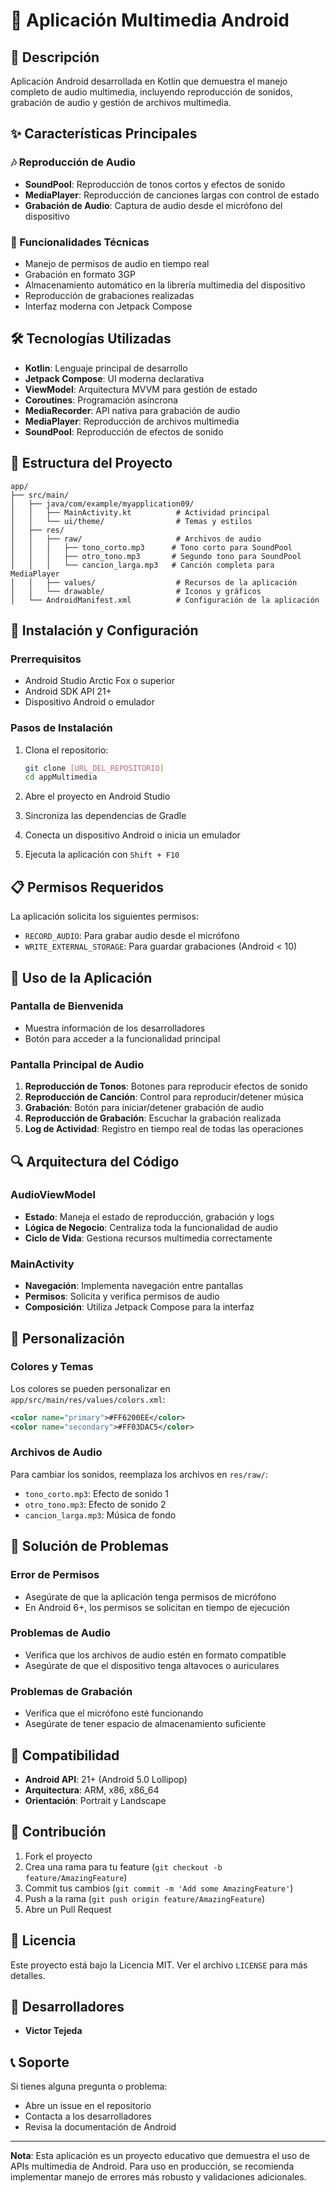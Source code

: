 # 🎵 Aplicación Multimedia Android

## 📱 Descripción
Aplicación Android desarrollada en Kotlin que demuestra el manejo completo de audio multimedia, incluyendo reproducción de sonidos, grabación de audio y gestión de archivos multimedia.

## ✨ Características Principales

### 🎶 Reproducción de Audio
- **SoundPool**: Reproducción de tonos cortos y efectos de sonido
- **MediaPlayer**: Reproducción de canciones largas con control de estado
- **Grabación de Audio**: Captura de audio desde el micrófono del dispositivo

### 🔧 Funcionalidades Técnicas
- Manejo de permisos de audio en tiempo real
- Grabación en formato 3GP
- Almacenamiento automático en la librería multimedia del dispositivo
- Reproducción de grabaciones realizadas
- Interfaz moderna con Jetpack Compose

## 🛠️ Tecnologías Utilizadas

- **Kotlin**: Lenguaje principal de desarrollo
- **Jetpack Compose**: UI moderna declarativa
- **ViewModel**: Arquitectura MVVM para gestión de estado
- **Coroutines**: Programación asíncrona
- **MediaRecorder**: API nativa para grabación de audio
- **MediaPlayer**: Reproducción de archivos multimedia
- **SoundPool**: Reproducción de efectos de sonido

## 📁 Estructura del Proyecto

```
app/
├── src/main/
│   ├── java/com/example/myapplication09/
│   │   ├── MainActivity.kt          # Actividad principal
│   │   └── ui/theme/                # Temas y estilos
│   ├── res/
│   │   ├── raw/                     # Archivos de audio
│   │   │   ├── tono_corto.mp3      # Tono corto para SoundPool
│   │   │   ├── otro_tono.mp3       # Segundo tono para SoundPool
│   │   │   └── cancion_larga.mp3   # Canción completa para MediaPlayer
│   │   ├── values/                  # Recursos de la aplicación
│   │   └── drawable/                # Iconos y gráficos
│   └── AndroidManifest.xml          # Configuración de la aplicación
```

## 🚀 Instalación y Configuración

### Prerrequisitos
- Android Studio Arctic Fox o superior
- Android SDK API 21+
- Dispositivo Android o emulador

### Pasos de Instalación
1. Clona el repositorio:
   ```bash
   git clone [URL_DEL_REPOSITORIO]
   cd appMultimedia
   ```

2. Abre el proyecto en Android Studio

3. Sincroniza las dependencias de Gradle

4. Conecta un dispositivo Android o inicia un emulador

5. Ejecuta la aplicación con `Shift + F10`

## 📋 Permisos Requeridos

La aplicación solicita los siguientes permisos:
- `RECORD_AUDIO`: Para grabar audio desde el micrófono
- `WRITE_EXTERNAL_STORAGE`: Para guardar grabaciones (Android < 10)

## 🎯 Uso de la Aplicación

### Pantalla de Bienvenida
- Muestra información de los desarrolladores
- Botón para acceder a la funcionalidad principal

### Pantalla Principal de Audio
1. **Reproducción de Tonos**: Botones para reproducir efectos de sonido
2. **Reproducción de Canción**: Control para reproducir/detener música
3. **Grabación**: Botón para iniciar/detener grabación de audio
4. **Reproducción de Grabación**: Escuchar la grabación realizada
5. **Log de Actividad**: Registro en tiempo real de todas las operaciones

## 🔍 Arquitectura del Código

### AudioViewModel
- **Estado**: Maneja el estado de reproducción, grabación y logs
- **Lógica de Negocio**: Centraliza toda la funcionalidad de audio
- **Ciclo de Vida**: Gestiona recursos multimedia correctamente

### MainActivity
- **Navegación**: Implementa navegación entre pantallas
- **Permisos**: Solicita y verifica permisos de audio
- **Composición**: Utiliza Jetpack Compose para la interfaz

## 🎨 Personalización

### Colores y Temas
Los colores se pueden personalizar en `app/src/main/res/values/colors.xml`:
```xml
<color name="primary">#FF6200EE</color>
<color name="secondary">#FF03DAC5</color>
```

### Archivos de Audio
Para cambiar los sonidos, reemplaza los archivos en `res/raw/`:
- `tono_corto.mp3`: Efecto de sonido 1
- `otro_tono.mp3`: Efecto de sonido 2
- `cancion_larga.mp3`: Música de fondo

## 🐛 Solución de Problemas

### Error de Permisos
- Asegúrate de que la aplicación tenga permisos de micrófono
- En Android 6+, los permisos se solicitan en tiempo de ejecución

### Problemas de Audio
- Verifica que los archivos de audio estén en formato compatible
- Asegúrate de que el dispositivo tenga altavoces o auriculares

### Problemas de Grabación
- Verifica que el micrófono esté funcionando
- Asegúrate de tener espacio de almacenamiento suficiente

## 📱 Compatibilidad

- **Android API**: 21+ (Android 5.0 Lollipop)
- **Arquitectura**: ARM, x86, x86_64
- **Orientación**: Portrait y Landscape

## 🤝 Contribución

1. Fork el proyecto
2. Crea una rama para tu feature (`git checkout -b feature/AmazingFeature`)
3. Commit tus cambios (`git commit -m 'Add some AmazingFeature'`)
4. Push a la rama (`git push origin feature/AmazingFeature`)
5. Abre un Pull Request

## 📄 Licencia

Este proyecto está bajo la Licencia MIT. Ver el archivo `LICENSE` para más detalles.

## 👥 Desarrolladores

- **Victor Tejeda** 

## 📞 Soporte

Si tienes alguna pregunta o problema:
- Abre un issue en el repositorio
- Contacta a los desarrolladores
- Revisa la documentación de Android

---

**Nota**: Esta aplicación es un proyecto educativo que demuestra el uso de APIs multimedia de Android. Para uso en producción, se recomienda implementar manejo de errores más robusto y validaciones adicionales.
